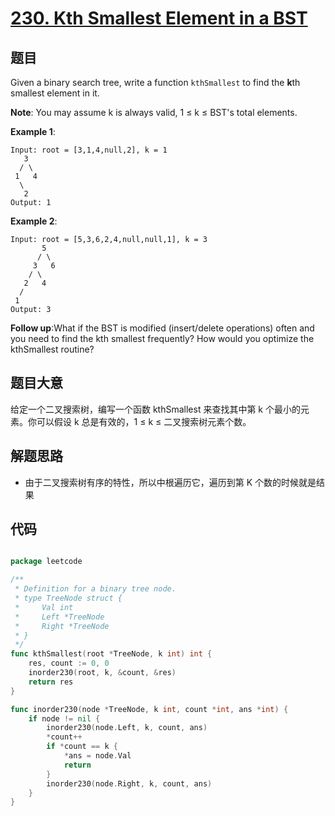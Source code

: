 # [230. Kth Smallest Element in a BST](https://leetcode.com/problems/kth-smallest-element-in-a-bst/)


## 题目

Given a binary search tree, write a function `kthSmallest` to find the **k**th smallest element in it.

**Note**: You may assume k is always valid, 1 ≤ k ≤ BST's total elements.

**Example 1**:

    Input: root = [3,1,4,null,2], k = 1
       3
      / \
     1   4
      \
       2
    Output: 1

**Example 2**:

    Input: root = [5,3,6,2,4,null,null,1], k = 3
           5
          / \
         3   6
        / \
       2   4
      /
     1
    Output: 3

**Follow up**:What if the BST is modified (insert/delete operations) often and you need to find the kth smallest frequently? How would you optimize the kthSmallest routine?


## 题目大意

给定一个二叉搜索树，编写一个函数 kthSmallest 来查找其中第 k 个最小的元素。你可以假设 k 总是有效的，1 ≤ k ≤ 二叉搜索树元素个数。


## 解题思路

- 由于二叉搜索树有序的特性，所以中根遍历它，遍历到第 K 个数的时候就是结果



## 代码

```go

package leetcode

/**
 * Definition for a binary tree node.
 * type TreeNode struct {
 *     Val int
 *     Left *TreeNode
 *     Right *TreeNode
 * }
 */
func kthSmallest(root *TreeNode, k int) int {
	res, count := 0, 0
	inorder230(root, k, &count, &res)
	return res
}

func inorder230(node *TreeNode, k int, count *int, ans *int) {
	if node != nil {
		inorder230(node.Left, k, count, ans)
		*count++
		if *count == k {
			*ans = node.Val
			return
		}
		inorder230(node.Right, k, count, ans)
	}
}

```
